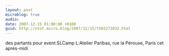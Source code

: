 ```yaml
---
layout: post
microblog: true
audio: 
date: 2007-12-15 01:00:00 +0100
guid: http://xtof.micro.blog/2007/12/15/t503272032.html
---
```

des partants pour event:SLCamp L:Atelier Paribas, rue la Pérouse, Paris cet après-midi
